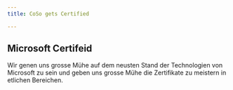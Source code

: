 ```yaml
---
title: CoSo gets Certified

---
```

## Microsoft Certifeid

Wir genen uns grosse Mühe auf dem neusten Stand der Technologien von Microsoft zu sein und geben uns grosse Mühe die Zertifikate zu meistern in etlichen Bereichen.